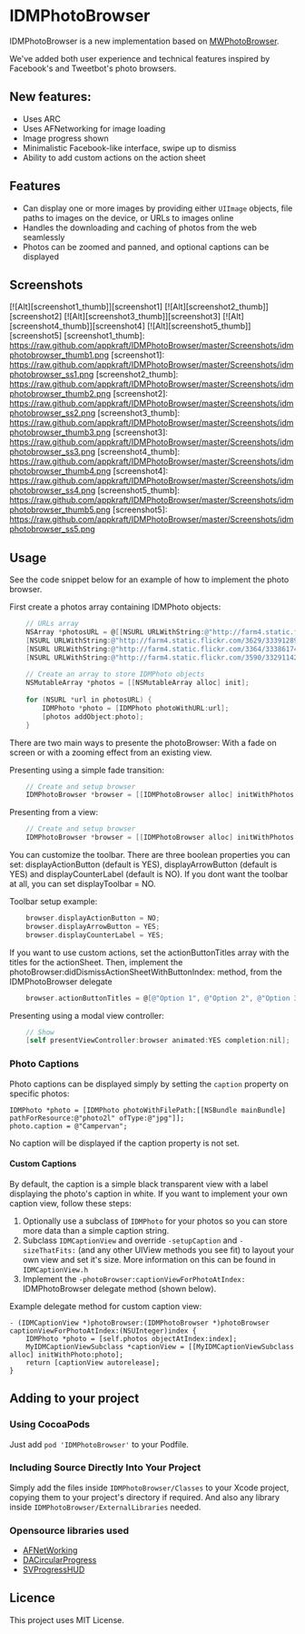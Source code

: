 # IDMPhotoBrowser

IDMPhotoBrowser is a new implementation based on [MWPhotoBrowser](https://github.com/mwaterfall/MWPhotoBrowser).

We've added both user experience and technical features inspired by Facebook's and Tweetbot's photo browsers.

## New features:
- Uses ARC
- Uses AFNetworking for image loading
- Image progress shown
- Minimalistic Facebook-like interface, swipe up to dismiss
- Ability to add custom actions on the action sheet

## Features

- Can display one or more images by providing either `UIImage` objects, file paths to images on the device, or URLs to images online
- Handles the downloading and caching of photos from the web seamlessly
- Photos can be zoomed and panned, and optional captions can be displayed

## Screenshots

[![Alt][screenshot1_thumb]][screenshot1]    [![Alt][screenshot2_thumb]][screenshot2]    [![Alt][screenshot3_thumb]][screenshot3]    [![Alt][screenshot4_thumb]][screenshot4]    [![Alt][screenshot5_thumb]][screenshot5]
[screenshot1_thumb]: https://raw.github.com/appkraft/IDMPhotoBrowser/master/Screenshots/idmphotobrowser_thumb1.png
[screenshot1]: https://raw.github.com/appkraft/IDMPhotoBrowser/master/Screenshots/idmphotobrowser_ss1.png
[screenshot2_thumb]: https://raw.github.com/appkraft/IDMPhotoBrowser/master/Screenshots/idmphotobrowser_thumb2.png
[screenshot2]: https://raw.github.com/appkraft/IDMPhotoBrowser/master/Screenshots/idmphotobrowser_ss2.png
[screenshot3_thumb]: https://raw.github.com/appkraft/IDMPhotoBrowser/master/Screenshots/idmphotobrowser_thumb3.png
[screenshot3]: https://raw.github.com/appkraft/IDMPhotoBrowser/master/Screenshots/idmphotobrowser_ss3.png
[screenshot4_thumb]: https://raw.github.com/appkraft/IDMPhotoBrowser/master/Screenshots/idmphotobrowser_thumb4.png
[screenshot4]: https://raw.github.com/appkraft/IDMPhotoBrowser/master/Screenshots/idmphotobrowser_ss4.png
[screenshot5_thumb]: https://raw.github.com/appkraft/IDMPhotoBrowser/master/Screenshots/idmphotobrowser_thumb5.png
[screenshot5]: https://raw.github.com/appkraft/IDMPhotoBrowser/master/Screenshots/idmphotobrowser_ss5.png

## Usage

See the code snippet below for an example of how to implement the photo browser.

First create a photos array containing IDMPhoto objects:

``` objective-c
    // URLs array
    NSArray *photosURL = @[[NSURL URLWithString:@"http://farm4.static.flickr.com/3567/3523321514_371d9ac42f_b.jpg"], 
    [NSURL URLWithString:@"http://farm4.static.flickr.com/3629/3339128908_7aecabc34b_b.jpg"], 
    [NSURL URLWithString:@"http://farm4.static.flickr.com/3364/3338617424_7ff836d55f_b.jpg"], 
    [NSURL URLWithString:@"http://farm4.static.flickr.com/3590/3329114220_5fbc5bc92b_b.jpg"]];
    
    // Create an array to store IDMPhoto objects
    NSMutableArray *photos = [[NSMutableArray alloc] init];
    
    for (NSURL *url in photosURL) {
        IDMPhoto *photo = [IDMPhoto photoWithURL:url];
    	[photos addObject:photo];
    }
````

There are two main ways to presente the photoBrowser: With a fade on screen or with a zooming effect from an existing view.

Presenting using a simple fade transition:

``` objective-c    
    // Create and setup browser
    IDMPhotoBrowser *browser = [[IDMPhotoBrowser alloc] initWithPhotos:photos];
``` 
Presenting from a view:
``` objective-c    
    // Create and setup browser
    IDMPhotoBrowser *browser = [[IDMPhotoBrowser alloc] initWithPhotos:photos animatedFromView:sender];
``` 

You can customize the toolbar. There are three boolean properties you can set: displayActionButton (default is YES), displayArrowButton (default is YES) and displayCounterLabel (default is NO). If you dont want the toolbar at all, you can set displayToolbar = NO.

Toolbar setup example:
``` objective-c     
    browser.displayActionButton = NO;
    browser.displayArrowButton = YES;
    browser.displayCounterLabel = YES;
```

If you want to use custom actions, set the actionButtonTitles array with the titles for the actionSheet. Then, implement the photoBrowser:didDismissActionSheetWithButtonIndex: method, from the IDMPhotoBrowser delegate

``` objective-c    
    browser.actionButtonTitles = @[@"Option 1", @"Option 2", @"Option 3", @"Option 4"];
```

Presenting using a modal view controller:

``` objective-c
    // Show
    [self presentViewController:browser animated:YES completion:nil];
```


### Photo Captions

Photo captions can be displayed simply by setting the `caption` property on specific photos:

    IDMPhoto *photo = [IDMPhoto photoWithFilePath:[[NSBundle mainBundle] pathForResource:@"photo2l" ofType:@"jpg"]];
    photo.caption = @"Campervan";

No caption will be displayed if the caption property is not set.

#### Custom Captions

By default, the caption is a simple black transparent view with a label displaying the photo's caption in white. If you want to implement your own caption view, follow these steps:

1. Optionally use a subclass of `IDMPhoto` for your photos so you can store more data than a simple caption string.
2. Subclass `IDMCaptionView` and override `-setupCaption` and `-sizeThatFits:` (and any other UIView methods you see fit) to layout your own view and set it's size. More information on this can be found in `IDMCaptionView.h`
3. Implement the `-photoBrowser:captionViewForPhotoAtIndex:` IDMPhotoBrowser delegate method (shown below).

Example delegate method for custom caption view:

    - (IDMCaptionView *)photoBrowser:(IDMPhotoBrowser *)photoBrowser captionViewForPhotoAtIndex:(NSUInteger)index {
        IDMPhoto *photo = [self.photos objectAtIndex:index];
        MyIDMCaptionViewSubclass *captionView = [[MyIDMCaptionViewSubclass alloc] initWithPhoto:photo];
        return [captionView autorelease];
    }

## Adding to your project

### Using CocoaPods

Just add `pod 'IDMPhotoBrowser'` to your Podfile.

### Including Source Directly Into Your Project

Simply add the files inside `IDMPhotoBrowser/Classes` to your Xcode project, copying them to your project's directory if required. And also any library inside `IDMPhotoBrowser/ExternalLibraries` needed.

### Opensource libraries used

- [AFNetWorking](https://github.com/AFNetworking/AFNetworking)
- [DACircularProgress](https://github.com/danielamitay/DACircularProgress)
- [SVProgressHUD](https://github.com/samvermette/SVProgressHUD)

## Licence

This project uses MIT License.
